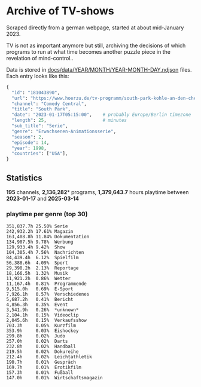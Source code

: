 # Archive of TV-shows

Scraped directly from a german webpage, started at about mid-January 2023.

TV is not as important anymore but still, archiving the decisions of which programs to run at what time
becomes another puzzle piece in the revelation of mind-control.. 

Data is stored in [docs/data/YEAR/MONTH/YEAR-MONTH-DAY.ndjson](docs/data/) files. 
Each entry looks like this:

```python
{
  "id": "181043890", 
  "url": "https://www.hoerzu.de/tv-programm/south-park-kohle-an-den-chefkoch/bid_181043890/", 
  "channel": "Comedy Central", 
  "title": "South Park", 
  "date": "2023-01-17T05:15:00",    # probably Europe/Berlin timezone 
  "length": 25,                     # minutes 
  "sub_title": "Serie", 
  "genre": "Erwachsenen-Animationsserie", 
  "season": 2, 
  "episode": 14, 
  "year": 1998, 
  "countries": ["USA"],
}
```

## Statistics

**195** channels, **2,136,282*** programs, **1,379,643.7** hours playtime between **2023-01-17** and **2025-03-14**


### playtime per genre (top 30)

    351,837.7h 25.50% Serie
    242,932.2h 17.61% Magazin
    163,408.8h 11.84% Dokumentation
    134,907.5h 9.78%  Werbung
    129,933.4h 9.42%  Show
    104,305.4h 7.56%  Nachrichten
    84,439.4h  6.12%  Spielfilm
    56,388.6h  4.09%  Sport
    29,398.2h  2.13%  Reportage
    18,166.5h  1.32%  Musik
    11,921.2h  0.86%  Wetter
    11,167.4h  0.81%  Programmende
    9,515.0h   0.69%  E-Sport
    7,926.1h   0.57%  Verschiedenes
    5,687.2h   0.41%  Bericht
    4,856.3h   0.35%  Event
    3,541.9h   0.26%  *unknown*
    2,104.1h   0.15%  Videoclip
    2,045.6h   0.15%  Verkaufsshow
    703.3h     0.05%  Kurzfilm
    353.9h     0.03%  Eishockey
    299.8h     0.02%  Judo
    257.0h     0.02%  Darts
    232.8h     0.02%  Handball
    219.5h     0.02%  Dokureihe
    212.4h     0.02%  Leichtathletik
    190.7h     0.01%  Gespräch
    169.7h     0.01%  Erotikfilm
    157.3h     0.01%  Fußball
    147.0h     0.01%  Wirtschaftsmagazin
